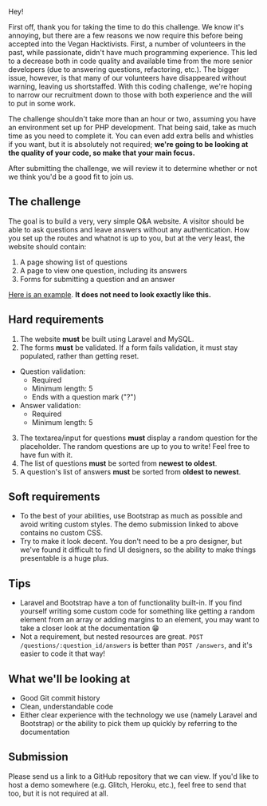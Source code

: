 Hey!

First off, thank you for taking the time to do this challenge. We know it's annoying, but there are a few reasons we now require this before being accepted into the Vegan Hacktivists. First, a number of volunteers in the past, while passionate, didn't have much programming experience. This led to a decrease both in code quality and available time from the more senior developers (due to answering questions, refactoring, etc.). The bigger issue, however, is that many of our volunteers have disappeared without warning, leaving us shortstaffed. With this coding challenge, we're hoping to narrow our recruitment down to those with both experience and the will to put in some work.

The challenge shouldn't take more than an hour or two, assuming you have an environment set up for PHP development. That being said, take as much time as you need to complete it. You can even add extra bells and whistles if you want, but it is absolutely not required; **we're going to be looking at the quality of your code, so make that your main focus.**

After submitting the challenge, we will review it to determine whether or not we think you'd be a good fit to join us.

## The challenge

The goal is to build a very, very simple Q&A website. A visitor should be able to ask questions and leave answers without any authentication. How you set up the routes and whatnot is up to you, but at the very least, the website should contain:

1. A page showing list of questions
2. A page to view one question, including its answers
3. Forms for submitting a question and an answer

[Here is an example](https://challenge.veganhacktivists.org). **It does not need to look exactly like this.**

## Hard requirements

1. The website **must** be built using Laravel and MySQL.
2. The forms **must** be validated. If a form fails validation, it must stay populated, rather than getting reset.

-   Question validation:
    -   Required
    -   Minimum length: 5
    -   Ends with a question mark ("?")
-   Answer validation:
    -   Required
    -   Minimum length: 5

3. The textarea/input for questions **must** display a random question for the placeholder. The random questions are up to you to write! Feel free to have fun with it.
4. The list of questions **must** be sorted from **newest to oldest**.
5. A question's list of answers **must** be sorted from **oldest to newest**.

## Soft requirements

-   To the best of your abilities, use Bootstrap as much as possible and avoid writing custom styles. The demo submission linked to above contains no custom CSS.
-   Try to make it look decent. You don't need to be a pro designer, but we've found it difficult to find UI designers, so the ability to make things presentable is a huge plus.

## Tips

-   Laravel and Bootstrap have a ton of functionality built-in. If you find yourself writing some custom code for something like getting a random element from an array or adding margins to an element, you may want to take a closer look at the documentation :grin:
-   Not a requirement, but nested resources are great. `POST /questions/:question_id/answers` is better than `POST /answers`, and it's easier to code it that way!

## What we'll be looking at

-   Good Git commit history
-   Clean, understandable code
-   Either clear experience with the technology we use (namely Laravel and Bootstrap) or the ability to pick them up quickly by referring to the documentation

## Submission

Please send us a link to a GitHub repository that we can view. If you'd like to host a demo somewhere (e.g. Glitch, Heroku, etc.), feel free to send that too, but it is not required at all.
